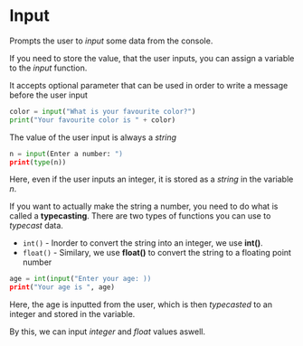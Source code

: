 # Input

Prompts the user to _input_ some data from the console.

If you need to store the value, that the user inputs, you can assign a variable to the _input_ function.

It accepts optional parameter that can be used in order to write a message before the user input
```python
color = input("What is your favourite color?")
print("Your favourite color is " + color)
```
The value of the user input is always a _string_
```python
n = input(Enter a number: ")
print(type(n))
```
Here, even if the user inputs an integer, it is stored as a _string_ in the variable _n_.

If you want to actually make the string a number, you need to do what is called a **typecasting**. There are two types of functions you can use to _typecast_ data.  
* `int()` - Inorder to convert the string into an integer, we use **int()**. 
* `float()` - Similary, we use **float()** to convert  the string to a floating point number
```python
age = int(input("Enter your age: ))
print("Your age is ", age)
```
Here, the age is inputted from the user, which is then _typecasted_ to an integer and stored in the variable.

By this, we can input _integer_ and _float_ values aswell.

